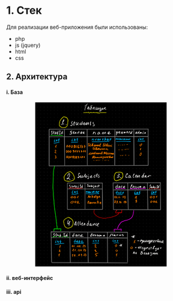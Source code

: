 # 1. Стек

Для реализации веб-приложения были использованы: 
- php 
- js (jquery)
- html 
- css

## 2. Архитектура

#### i. База

<p align="center">
  <img src="pic/Screenshot from 2023-05-27 03-16-06.png" width="350" title="no pictures?">
</p>

#### ii. веб-интерфейс
#### iii. api
